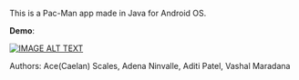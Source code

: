 This is a Pac-Man app made in Java for Android OS. 

**Demo**:

[![IMAGE ALT TEXT](http://img.youtube.com/vi/boMbzMSeixA//0.jpg)](http://www.youtube.com/watch?v=boMbzMSeixA/ "Pac-Man App Demo (Android)")








Authors: Ace(Caelan) Scales, Adena Ninvalle, Aditi Patel, Vashal Maradana
